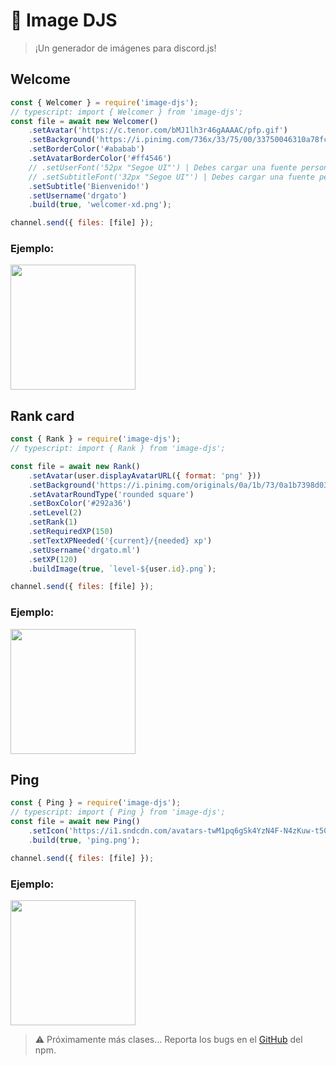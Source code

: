 # 🎨 Image DJS

> ¡Un generador de imágenes para discord.js!

## Welcome

```javascript
const { Welcomer } = require('image-djs');
// typescript: import { Welcomer } from 'image-djs';
const file = await new Welcomer()
	.setAvatar('https://c.tenor.com/bMJ1lh3r46gAAAAC/pfp.gif')
	.setBackground('https://i.pinimg.com/736x/33/75/00/33750046310a78fc55914a621c7e0991.jpg')
	.setBorderColor('#ababab')
	.setAvatarBorderColor('#ff4546')
	// .setUserFont('52px "Segoe UI"') | Debes cargar una fuente personalizada con canvas
	// .setSubtitleFont('32px "Segoe UI"') | Debes cargar una fuente personalizada con canvas
	.setSubtitle('Bienvenido!')
	.setUsername('drgato')
	.build(true, 'welcomer-xd.png');

channel.send({ files: [file] });
```

### Ejemplo:

<img src="https://i.imgur.com/Fa0aWlt.png" height="200px"/>

## Rank card

```javascript
const { Rank } = require('image-djs');
// typescript: import { Rank } from 'image-djs';

const file = await new Rank()
	.setAvatar(user.displayAvatarURL({ format: 'png' }))
	.setBackground('https://i.pinimg.com/originals/0a/1b/73/0a1b7398d03982682d8884cba21f6eb6.jpg')
	.setAvatarRoundType('rounded square')
	.setBoxColor('#292a36')
	.setLevel(2)
	.setRank(1)
	.setRequiredXP(150)
	.setTextXPNeeded('{current}/{needed} xp')
	.setUsername('drgato.ml')
	.setXP(120)
	.buildImage(true, `level-${user.id}.png`);

channel.send({ files: [file] });
```

### Ejemplo:

<img src="https://i.imgur.com/GWAsObM.png" height="200px"/>

## Ping

```javascript
const { Ping } = require('image-djs');
// typescript: import { Ping } from 'image-djs';
const file = await new Ping()
	.setIcon('https://i1.sndcdn.com/avatars-twM1pq6gSk4YzN4F-N4zKuw-t500x500.jpg')
	.build(true, 'ping.png');

channel.send({ files: [file] });
```

### Ejemplo:

<img src="https://i.imgur.com/zkqoQ3w.png" height="200px"/>

> ⚠️ Próximamente más clases... Reporta los bugs en el [GitHub](https://github.com/drgatoxd/image-djs/issues) del npm.
